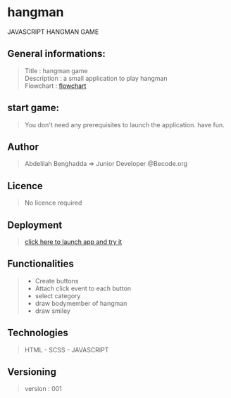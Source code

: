 # hangman
JAVASCRIPT HANGMAN GAME 

## General informations: 
  > Title       : hangman game    
  > Description : a small application to play hangman   
  > Flowchart   : [flowchart](flowchart.jpg)   
  
## start game:
  > You don't need any prerequisites to launch the application. have fun. 

## Author
  > Abdelilah Benghadda => Junior Developer @Becode.org

## Licence
  > No licence required

## Deployment
  > [click here to launch app and try it](https://abb-becode.github.io/hangman/)    
    
## Functionalities
  > - Create buttons
  > - Attach click event to each button
  > - select category
  > - draw bodymember of hangman
  > - draw smiley

## Technologies
  > HTML - SCSS - JAVASCRIPT
  
## Versioning 
  > version : 001


